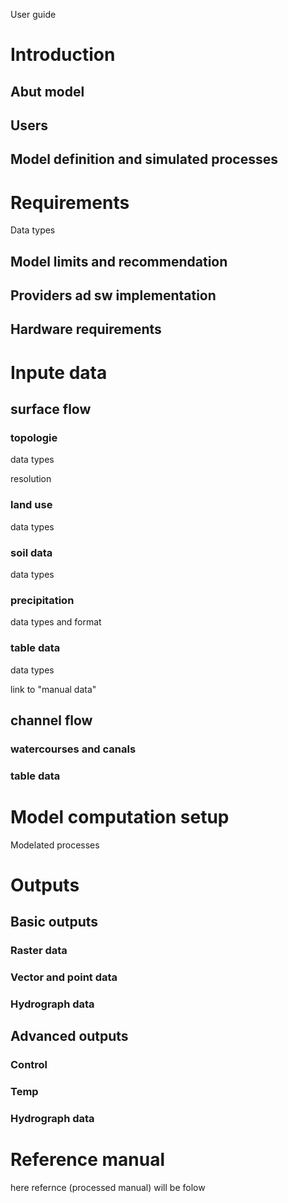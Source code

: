 User guide

# Introduction

## Abut model

## Users

## Model definition and simulated processes

# Requirements

Data types

## Model limits and recommendation

## Providers ad sw implementation

## Hardware requirements

# Inpute data

## surface flow

### topologie

data types

resolution

### land use

data types

### soil data

data types

### precipitation

data types and format

### table data

data types

link to "manual data"

## channel flow

### watercourses and canals

### table data

# Model computation setup

Modelated processes

# Outputs

## Basic outputs

### Raster data

### Vector and point data

### Hydrograph data

## Advanced outputs

### Control

### Temp

### Hydrograph data
# Reference manual
here refernce (processed manual) will be folow